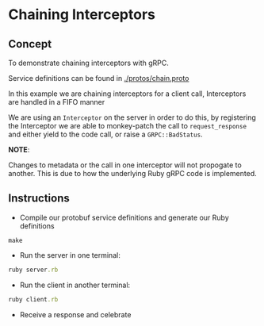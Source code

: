 #  Chaining Interceptors

## Concept

To demonstrate chaining interceptors with gRPC.

Service definitions can be found in [./protos/chain.proto](./protos/chain.proto)

In this example we are chaining interceptors for a client call, Interceptors are handled in a FIFO manner

We are using an `Interceptor` on the server in order to do this, by registering the Interceptor
we are able to monkey-patch the call to `request_response` and either yield to the code call, or
raise a `GRPC::BadStatus`.

**NOTE**:

Changes to metadata or the call in one interceptor will not propogate to another. This is due to how
the underlying Ruby gRPC code is implemented.

## Instructions

* Compile our protobuf service definitions and generate our Ruby definitions

```shell
make
```

* Run the server in one terminal:

```ruby
ruby server.rb
```

* Run the client in another terminal:

```ruby
ruby client.rb
```

* Receive a response and celebrate
